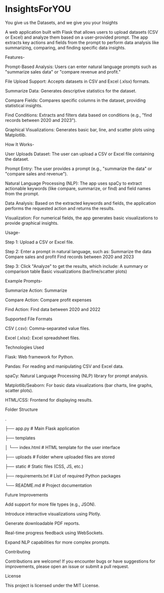 # InsightsForYOU
You give us the Datasets, and we give you your Insights

A web application built with Flask that allows users to upload datasets (CSV or Excel) and analyze them based on a user-provided prompt. The app extracts key actions and fields from the prompt to perform data analysis like summarizing, comparing, and finding specific data insights.

Features-

Prompt-Based Analysis: Users can enter natural language prompts such as "summarize sales data" or "compare revenue and profit."

File Upload Support: Accepts datasets in CSV and Excel (.xlsx) formats.

Summarize Data: Generates descriptive statistics for the dataset.

Compare Fields: Compares specific columns in the dataset, providing statistical insights.

Find Conditions: Extracts and filters data based on conditions (e.g., "find records between 2020 and 2023").

Graphical Visualizations: Generates basic bar, line, and scatter plots using Matplotlib.


How It Works-

User Uploads Dataset: The user can upload a CSV or Excel file containing the dataset.

Prompt Entry: The user provides a prompt (e.g., "summarize the data" or "compare sales and revenue").

Natural Language Processing (NLP): The app uses spaCy to extract actionable keywords (like compare, summarize, or find) and field names from the prompt.

Data Analysis: Based on the extracted keywords and fields, the application performs the requested action and returns the results.

Visualization: For numerical fields, the app generates basic visualizations to provide graphical insights.


Usage-

Step 1: Upload a CSV or Excel file.

Step 2: Enter a prompt in natural language, such as:
Summarize the data
Compare sales and profit
Find records between 2020 and 2023

Step 3: Click "Analyze" to get the results, which include:
A summary or comparison table
Basic visualizations (bar/line/scatter plots)

Example Prompts-

Summarize Action: Summarize

Compare Action: Compare profit expenses

Find Action: Find data between 2020 and 2022


Supported File Formats

CSV (.csv): Comma-separated value files.

Excel (.xlsx): Excel spreadsheet files.


Technologies Used

Flask: Web framework for Python.

Pandas: For reading and manipulating CSV and Excel data.

spaCy: Natural Language Processing (NLP) library for prompt analysis.

Matplotlib/Seaborn: For basic data visualizations (bar charts, line graphs, scatter plots).

HTML/CSS: Frontend for displaying results.


Folder Structure

.

├── app.py                      # Main Flask application

├── templates

│   └── index.html               # HTML template for the user interface

├── uploads                      # Folder where uploaded files are stored

├── static                       # Static files (CSS, JS, etc.)

├── requirements.txt             # List of required Python packages

└── README.md                    # Project documentation


Future Improvements

Add support for more file types (e.g., JSON).

Introduce interactive visualizations using Plotly.

Generate downloadable PDF reports.

Real-time progress feedback using WebSockets.

Expand NLP capabilities for more complex prompts.


Contributing

Contributions are welcome! If you encounter bugs or have suggestions for improvements, please open an issue or submit a pull request.


License

This project is licensed under the MIT License.
